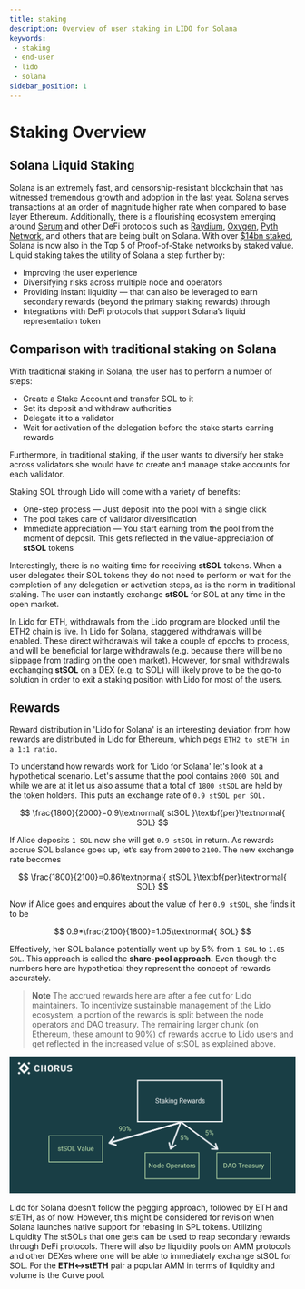```yaml
---
title: staking
description: Overview of user staking in LIDO for Solana
keywords:
 - staking
 - end-user
 - lido
 - solana
sidebar_position: 1
---
```


# Staking Overview


## Solana Liquid Staking
Solana is an extremely fast, and censorship-resistant blockchain that has witnessed tremendous growth and adoption in the last year. Solana serves transactions at an order of magnitude higher rate when compared to base layer Ethereum. Additionally, there is a flourishing ecosystem emerging around [Serum](https://solana.com/ecosystem/serum) and other DeFi protocols such as [Raydium](https://solana.com/ecosystem/raydium), [Oxygen](https://solana.com/ecosystem/oxygen), [Pyth Network](https://www.theblockcrypto.com/linked/100875/jump-trading-defi-oracle-solana), and others that are being built on Solana. With over [$14bn staked](https://www.stakingrewards.com/earn/solana), Solana is now also in the Top 5 of Proof-of-Stake networks by staked value.
Liquid staking takes the utility of Solana a step further by:
- Improving the user experience
- Diversifying risks across multiple node and operators
- Providing instant liquidity — that can also be leveraged to earn secondary rewards (beyond the primary staking rewards) through
- Integrations with DeFi protocols that support Solana’s liquid representation token

## Comparison with traditional staking on Solana

With traditional staking in Solana, the user has to perform a number of steps:

- Create a Stake Account and transfer SOL to it
- Set its deposit and withdraw authorities
- Delegate it to a validator
- Wait for activation of the delegation before the stake starts earning rewards

Furthermore, in traditional staking, if the user wants to diversify her stake across validators she would have to create and manage stake accounts for each validator.

Staking SOL through Lido will come with a variety of benefits:
- One-step process — Just deposit into the pool with a single click
- The pool takes care of validator diversification
- Immediate appreciation — You start earning from the pool from the moment of deposit. This gets reflected in the value-appreciation of **stSOL** tokens

Interestingly, there is no waiting time for receiving **stSOL** tokens. When a user delegates their SOL tokens they do not need to perform or wait for the completion of any delegation or activation steps, as is the norm in traditional staking. The user can instantly exchange **stSOL** for SOL at any time in the open market.

In Lido for ETH, withdrawals from the Lido program are blocked until the ETH2 chain is live. In Lido for Solana, staggered withdrawals will be enabled. These direct withdrawals will take a couple of epochs to process, and will be beneficial for large withdrawals (e.g. because there will be no slippage from trading on the open market). However, for small withdrawals exchanging **stSOL** on a DEX (e.g. to SOL) will likely prove to be the go-to solution in order to exit a staking position with Lido for most of the users.


## Rewards
Reward distribution in 'Lido for Solana' is an interesting deviation from how rewards are distributed in Lido for Ethereum, which pegs ```ETH2 to stETH in a 1:1 ratio.```

To understand how rewards work for 'Lido for Solana' let's look at a hypothetical scenario. Let's assume that the pool contains ```2000 SOL``` and while we are at it let us also assume that a total of ```1800 stSOL``` are held by the token holders. This puts an exchange rate of ```0.9 stSOL per SOL.```

$$
\frac{1800}{2000}=0.9\textnormal{ stSOL }\textbf{per}\textnormal{ SOL}
$$


If Alice deposits ```1 SOL``` now she will get ```0.9 stSOL``` in return. As rewards accrue SOL balance goes up, let’s say from ```2000``` to ```2100```. The new exchange rate becomes


$$
\frac{1800}{2100}=0.86\textnormal{ stSOL }\textbf{per}\textnormal{ SOL}
$$

Now if Alice goes and enquires about the value of her ```0.9 stSOL```, she finds it to be

$$
0.9*\frac{2100}{1800}=1.05\textnormal{ SOL}
$$

Effectively, her SOL balance potentially went up by 5% from ```1 SOL``` to ```1.05 SOL```. This approach is called the **share-pool approach.** Even though the numbers here are hypothetical they represent the concept of rewards accurately.

> **Note**
The accrued rewards here are after a fee cut for Lido maintainers. To incentivize sustainable management of the Lido ecosystem, a portion of the rewards is split between the node operators and DAO treasury. The remaining larger chunk (on Ethereum, these amount to 90%) of rewards accrue to Lido users and get reflected in the increased value of stSOL as explained above.

![Staking Rewards](./stakingrewards.png)

Lido for Solana doesn’t follow the pegging approach, followed by ETH and stETH, as of now. However, this might be considered for revision when Solana launches native support for rebasing in SPL tokens.
Utilizing Liquidity
The stSOLs that one gets can be used to reap secondary rewards through DeFi protocols. There will also be liquidity pools on AMM protocols and other DEXes where one will be able to immediately exchange stSOL for SOL. For the **ETH<->stETH** pair a popular AMM in terms of liquidity and volume is the Curve pool.

